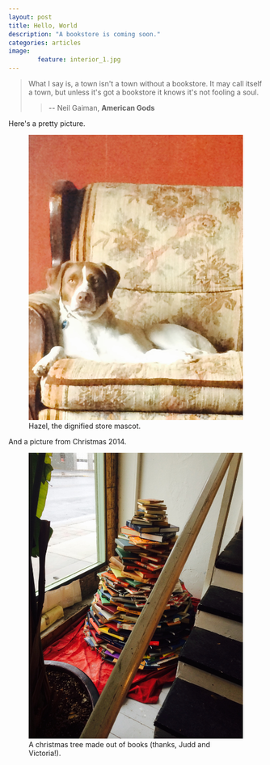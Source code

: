 ```yaml
---
layout: post
title: Hello, World
description: "A bookstore is coming soon."
categories: articles
image:
        feature: interior_1.jpg
---
```


> What I say is, a town isn't a town without a bookstore. It may call itself a town, but unless it's got a bookstore it knows it's not fooling a soul.
>
>> -- Neil Gaiman, **American Gods**

Here's a pretty picture.

<figure>
        <img src="/images/hazel_dignified.jpg">
        <figcaption>Hazel, the dignified store mascot.</figcaption>
</figure> 

And a picture from Christmas 2014.

<figure>
        <img src="/images/book_xmas_tree.jpg">
        <figcaption>A christmas tree made out of books (thanks, Judd and Victoria!).</figcaption>
</figure>
